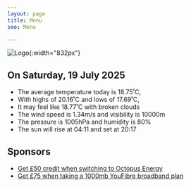 ```yaml
---
layout: page
title: Menu
seo: Menu

---
```


![Logo](/images/logo.jpg){:width="832px"}

<!-- weather_marker starts -->
## On Saturday, 19 July 2025

- The average temperature today is 18.75˚C,
- With highs of 20.16˚C and lows of 17.69˚C,
- It may feel like 18.77˚C with broken clouds
- The wind speed is 1.34m/s and visibility is 10000m
- The pressure is 1005hPa and humidity is 80%
- The sun will rise at 04:11 and set at 20:17

<!-- weather_marker ends -->

## Sponsors

- [Get £50 credit when switching to Octopus Energy](https://bit.ly/3oD1nnS)
- [Get £75 when taking a 1000mb YouFibre broadband plan](https://aklam.io/91zWhU?)
